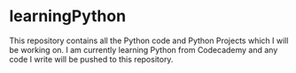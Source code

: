 # learningPython

This repository contains all the Python code and Python Projects 
which I will be working on. I am currently learning Python from Codecademy
and any code I write will be pushed to this repository. 
